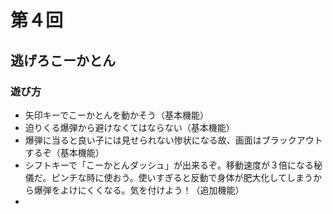 # 第４回
## 逃げろこーかとん
### 遊び方
* 矢印キーでこーかとんを動かそう（基本機能）
* 迫りくる爆弾から避けなくてはならない（基本機能）
* 爆弾に当ると良い子には見せられない惨状になる故、画面はブラックアウトするぞ（基本機能）
* シフトキーで「こーかとんダッシュ」が出来るぞ。移動速度が３倍になる秘儀だ。ピンチな時に使おう。使いすぎると反動で身体が肥大化してしまうから爆弾をよけにくくなる。気を付けよう！（追加機能）
* 
